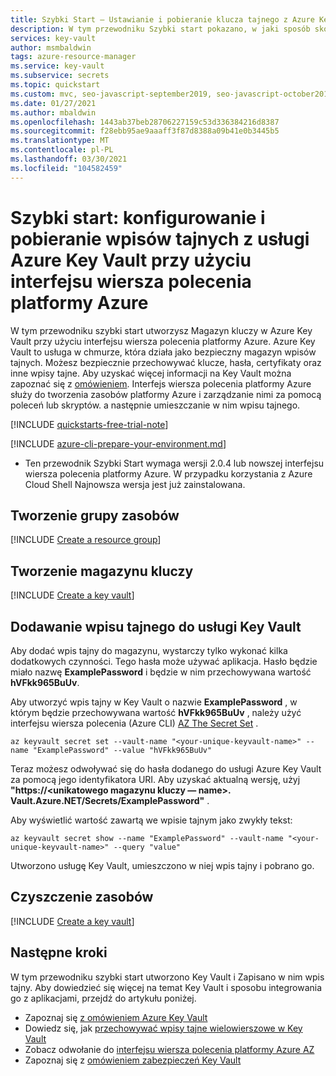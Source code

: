 ```yaml
---
title: Szybki Start — Ustawianie i pobieranie klucza tajnego z Azure Key Vault
description: W tym przewodniku Szybki start pokazano, w jaki sposób skonfigurować i pobrać wpis tajny z usługi Azure Key Vault przy użyciu interfejsu wiersza polecenia platformy Azure
services: key-vault
author: msmbaldwin
tags: azure-resource-manager
ms.service: key-vault
ms.subservice: secrets
ms.topic: quickstart
ms.custom: mvc, seo-javascript-september2019, seo-javascript-october2019, devx-track-azurecli
ms.date: 01/27/2021
ms.author: mbaldwin
ms.openlocfilehash: 1443ab37beb28706227159c53d336384216d8387
ms.sourcegitcommit: f28ebb95ae9aaaff3f87d8388a09b41e0b3445b5
ms.translationtype: MT
ms.contentlocale: pl-PL
ms.lasthandoff: 03/30/2021
ms.locfileid: "104582459"
---
```

# <a name="quickstart-set-and-retrieve-a-secret-from-azure-key-vault-using-azure-cli"></a>Szybki start: konfigurowanie i pobieranie wpisów tajnych z usługi Azure Key Vault przy użyciu interfejsu wiersza polecenia platformy Azure

W tym przewodniku szybki start utworzysz Magazyn kluczy w Azure Key Vault przy użyciu interfejsu wiersza polecenia platformy Azure. Azure Key Vault to usługa w chmurze, która działa jako bezpieczny magazyn wpisów tajnych. Możesz bezpiecznie przechowywać klucze, hasła, certyfikaty oraz inne wpisy tajne. Aby uzyskać więcej informacji na Key Vault można zapoznać się z [omówieniem](../general/overview.md). Interfejs wiersza polecenia platformy Azure służy do tworzenia zasobów platformy Azure i zarządzanie nimi za pomocą poleceń lub skryptów. a następnie umieszczanie w nim wpisu tajnego.

[!INCLUDE [quickstarts-free-trial-note](../../../includes/quickstarts-free-trial-note.md)]

[!INCLUDE [azure-cli-prepare-your-environment.md](../../../includes/azure-cli-prepare-your-environment.md)]

 - Ten przewodnik Szybki Start wymaga wersji 2.0.4 lub nowszej interfejsu wiersza polecenia platformy Azure. W przypadku korzystania z Azure Cloud Shell Najnowsza wersja jest już zainstalowana.

## <a name="create-a-resource-group"></a>Tworzenie grupy zasobów

[!INCLUDE [Create a resource group](../../../includes/key-vault-cli-rg-creation.md)]

## <a name="create-a-key-vault"></a>Tworzenie magazynu kluczy

[!INCLUDE [Create a key vault](../../../includes/key-vault-cli-kv-creation.md)]

## <a name="add-a-secret-to-key-vault"></a>Dodawanie wpisu tajnego do usługi Key Vault

Aby dodać wpis tajny do magazynu, wystarczy tylko wykonać kilka dodatkowych czynności. Tego hasła może używać aplikacja. Hasło będzie miało nazwę **ExamplePassword** i będzie w nim przechowywana wartość **hVFkk965BuUv**.

Aby utworzyć wpis tajny w Key Vault o nazwie **ExamplePassword** , w którym będzie przechowywana wartość **hVFkk965BuUv** , należy użyć interfejsu wiersza polecenia (Azure CLI) [AZ The Secret Set](/cli/azure/keyvault/secret#az_keyvault_secret_set) .

```azurecli
az keyvault secret set --vault-name "<your-unique-keyvault-name>" --name "ExamplePassword" --value "hVFkk965BuUv"
```

Teraz możesz odwoływać się do hasła dodanego do usługi Azure Key Vault za pomocą jego identyfikatora URI. Aby uzyskać aktualną wersję, użyj **"https://<unikatowego magazynu kluczy — name>. Vault.Azure.NET/Secrets/ExamplePassword"** .

Aby wyświetlić wartość zawartą we wpisie tajnym jako zwykły tekst:

```azurecli
az keyvault secret show --name "ExamplePassword" --vault-name "<your-unique-keyvault-name>" --query "value"
```

Utworzono usługę Key Vault, umieszczono w niej wpis tajny i pobrano go.

## <a name="clean-up-resources"></a>Czyszczenie zasobów

[!INCLUDE [Create a key vault](../../../includes/key-vault-cli-delete-resources.md)]

## <a name="next-steps"></a>Następne kroki

W tym przewodniku szybki start utworzono Key Vault i Zapisano w nim wpis tajny. Aby dowiedzieć się więcej na temat Key Vault i sposobu integrowania go z aplikacjami, przejdź do artykułu poniżej.

- Zapoznaj się [z omówieniem Azure Key Vault](../general/overview.md)
- Dowiedz się, jak [przechowywać wpisy tajne wielowierszowe w Key Vault](multiline-secrets.md)
- Zobacz odwołanie do [interfejsu wiersza polecenia platformy Azure AZ](/cli/azure/keyvault)
- Zapoznaj się z [omówieniem zabezpieczeń Key Vault](../general/security-overview.md)
